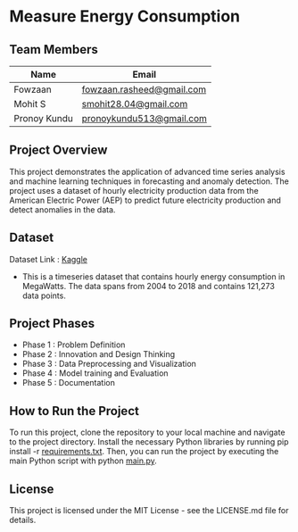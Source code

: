 # Measure Energy Consumption

## Team Members

| Name            | Email                          |
| --------------- | ------------------------------ |
| Fowzaan         | fowzaan.rasheed@gmail.com      |
| Mohit S         | smohit28.04@gmail.com          |
| Pronoy Kundu    | pronoykundu513@gmail.com       |

## Project Overview

This project demonstrates the application of advanced time series analysis and machine learning techniques in forecasting and anomaly detection. The project uses a dataset of hourly electricity production data from the American Electric Power (AEP) to predict future electricity production and detect anomalies in the data.

## Dataset 

  Dataset Link : [Kaggle](https://www.kaggle.com/datasets/robikscube/hourly-energy-consumption?select=AEP_hourly.csv)
  - This is a timeseries dataset that contains hourly energy consumption in MegaWatts. The data spans from 2004 to 2018 and contains 121,273 data points.

## Project Phases
  - Phase 1 : Problem Definition
  - Phase 2 : Innovation and Design Thinking
  - Phase 3 : Data Preprocessing and Visualization
  - Phase 4 : Model training and Evaluation
  - Phase 5 : Documentation

## How to Run the Project 

To run this project, clone the repository to your local machine and navigate to the project directory. Install the necessary Python libraries by running pip install -r  [requirements.txt](requirements.txt). Then, you can run the project by executing the main Python script with python [main.py](main.py).

## License

This project is licensed under the MIT License - see the LICENSE.md file for details.
